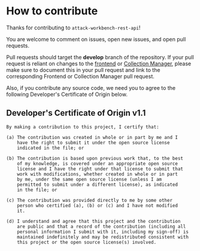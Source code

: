 # How to contribute

Thanks for contributing to `attack-workbench-rest-api`!

You are welcome to comment on issues, open new issues, and open pull requests.

Pull requests should target the **develop** branch of the repository. If your pull request is reliant on changes to the [frontend](https://github.com/center-for-threat-informed-defense/attack-workbench-frontend) or [Collection Manager](https://github.com/center-for-threat-informed-defense/attack-workbench-collection-manager/), please make sure to document this in your pull request and link to the corresponding Frontend or Collection Manager pull request.

Also, if you contribute any source code, we need you to agree to the following Developer's Certificate of Origin below.

## Developer's Certificate of Origin v1.1

```
By making a contribution to this project, I certify that:

(a) The contribution was created in whole or in part by me and I
    have the right to submit it under the open source license
    indicated in the file; or

(b) The contribution is based upon previous work that, to the best
    of my knowledge, is covered under an appropriate open source
    license and I have the right under that license to submit that
    work with modifications, whether created in whole or in part
    by me, under the same open source license (unless I am
    permitted to submit under a different license), as indicated
    in the file; or

(c) The contribution was provided directly to me by some other
    person who certified (a), (b) or (c) and I have not modified
    it.

(d) I understand and agree that this project and the contribution
    are public and that a record of the contribution (including all
    personal information I submit with it, including my sign-off) is
    maintained indefinitely and may be redistributed consistent with
    this project or the open source license(s) involved.
```
